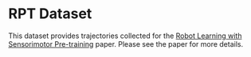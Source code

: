 # RPT Dataset

This dataset provides trajectories collected for the [Robot Learning with Sensorimotor Pre-training](https://arxiv.org/abs/2306.10007) paper. Please see the paper for more details.
